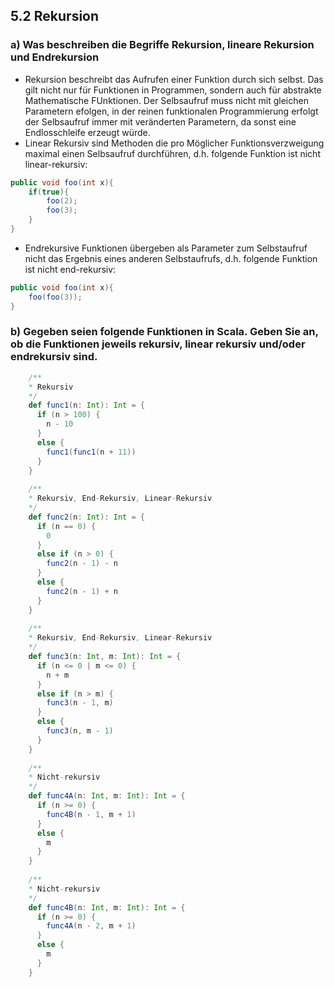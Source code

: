 ## 5.2 Rekursion

### a) Was beschreiben die Begriffe Rekursion, lineare Rekursion und Endrekursion
* Rekursion beschreibt das Aufrufen einer Funktion durch sich selbst. Das gilt nicht nur für Funktionen in Programmen, sondern auch für abstrakte Mathematische FUnktionen. Der Selbsaufruf muss nicht mit gleichen Parametern efolgen, in der reinen funktionalen Programmierung erfolgt der Selbsaufruf immer mit veränderten Parametern, da sonst eine Endlosschleife erzeugt würde.
* Linear Rekursiv sind Methoden die pro Möglicher Funktionsverzweigung maximal einen Selbsaufruf durchführen, d.h. folgende Funktion ist nicht linear-rekursiv:
```java
public void foo(int x){
    if(true){
        foo(2);
        foo(3);
    }
}
```
* Endrekursive Funktionen übergeben als Parameter zum Selbstaufruf nicht das Ergebnis eines anderen Selbstaufrufs, d.h. folgende Funktion ist nicht end-rekursiv:
```java
public void foo(int x){
    foo(foo(3));
}
```

### b) Gegeben seien folgende Funktionen in Scala. Geben Sie an, ob die Funktionen jeweils rekursiv, linear rekursiv und/oder endrekursiv sind.

```scala
    /**
    * Rekursiv
    */
    def func1(n: Int): Int = {
      if (n > 100) {
        n - 10
      }
      else {
        func1(func1(n + 11))
      }
    }
    
    /**
    * Rekursiv, End-Rekursiv, Linear-Rekursiv
    */
    def func2(n: Int): Int = {
      if (n == 0) {
        0
      }
      else if (n > 0) {
        func2(n - 1) - n
      }
      else {
        func2(n - 1) + n
      }
    }
    
    /**
    * Rekursiv, End-Rekursiv, Linear-Rekursiv
    */
    def func3(n: Int, m: Int): Int = {
      if (n <= 0 | m <= 0) {
        n + m
      }
      else if (n > m) {
        func3(n - 1, m)
      }
      else {
        func3(n, m - 1)
      }
    }
     
    /**
    * Nicht-rekursiv
    */
    def func4A(n: Int, m: Int): Int = {
      if (n >= 0) {
        func4B(n - 1, m + 1)
      }
      else {
        m
      }
    }
    
    /**
    * Nicht-rekursiv
    */
    def func4B(n: Int, m: Int): Int = {
      if (n >= 0) {
        func4A(n - 2, m + 1)
      }
      else {
        m
      }
    }


```

